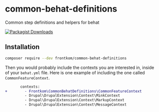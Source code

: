 # common-behat-definitions
Common step definitions and helpers for behat

[![Packagist Downloads](https://img.shields.io/packagist/dt/frontkom/common-behat-definitions)](https://packagist.org/packages/frontkom/common-behat-definitions)


## Installation

```bash
composer require --dev frontkom/common-behat-definitions
```

Then you would probably include the contexts you are interested in, inside of your `behat.yml` file. Here is one example of including the one called `CommonFeatureContext`.

```diff
       contexts:
+        - Frontkom\CommonBehatDefinitions\CommonFeatureContext
         - Drupal\DrupalExtension\Context\MinkContext
         - Drupal\DrupalExtension\Context\MarkupContext
         - Drupal\DrupalExtension\Context\MessageContext
```

